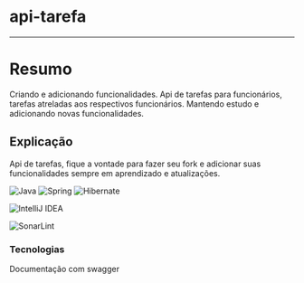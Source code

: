 # api-tarefa

***

# Resumo

Criando e adicionando funcionalidades.
Api de tarefas para funcionários, tarefas atreladas aos respectivos funcionários.
Mantendo estudo e adicionando novas funcionalidades.

## Explicação

Api de tarefas, fique a vontade para fazer seu fork e adicionar suas funcionalidades
sempre em aprendizado e atualizações.

![Java](https://img.shields.io/badge/java-%23ED8B00.svg?style=for-the-badge&logo=openjdk&logoColor=white)
![Spring](https://img.shields.io/badge/spring-%236DB33F.svg?style=for-the-badge&logo=spring&logoColor=white)
![Hibernate](https://img.shields.io/badge/Hibernate-59666C?style=for-the-badge&logo=Hibernate&logoColor=white)

![IntelliJ IDEA](https://img.shields.io/badge/IntelliJIDEA-000000.svg?style=for-the-badge&logo=intellij-idea&logoColor=white)

![SonarLint](https://img.shields.io/badge/SonarLint-CB2029?style=for-the-badge&logo=sonarlint&logoColor=white)

### Tecnologias
Documentação com swagger

[//]: # (![Spring Security]&#40;    https://img.shields.io/badge/Spring_Security-6DB33F?style=for-the-badge&logo=Spring-Security&logoColor=white&#41;)

[//]: # (![JWT]&#40;https://img.shields.io/badge/JWT-black?style=for-the-badge&logo=JSON%20web%20tokens&#41;)